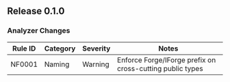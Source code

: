 ## Release 0.1.0

### Analyzer Changes

| Rule ID | Category | Severity | Notes |
|---------|----------|----------|-------|
| NF0001  | Naming   | Warning  | Enforce Forge/IForge prefix on cross-cutting public types |
